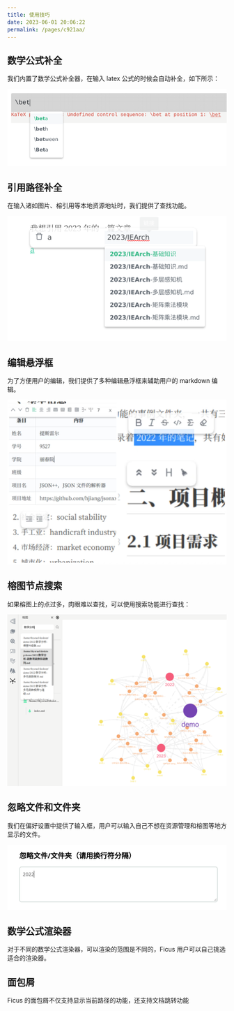 ```yaml
---
title: 使用技巧
date: 2023-06-01 20:06:22
permalink: /pages/c921aa/
---
```


## 数学公式补全

我们内置了数学公式补全器，在输入 latex 公式的时候会自动补全，如下所示：

![latexCmp](./func/latexCmp.png)

## 引用路径补全

在输入诸如图片、榕引用等本地资源地址时，我们提供了查找功能。

![refCmp](./func/refCmp.png)

## 编辑悬浮框

为了方便用户的编辑，我们提供了多种编辑悬浮框来辅助用户的 markdown 编辑。

![win](./func/win.jpg)

## 榕图节点搜索

如果榕图上的点过多，肉眼难以查找，可以使用搜索功能进行查找：

![gsearch](./func/gsearch.png)

## 忽略文件和文件夹

我们在偏好设置中提供了输入框，用户可以输入自己不想在资源管理和榕图等地方显示的文件。

![ignore](./func/ignore.png)

## 数学公式渲染器

对于不同的数学公式渲染器，可以渲染的范围是不同的，Ficus 用户可以自己挑选适合的渲染器。

## 面包屑

Ficus 的面包屑不仅支持显示当前路径的功能，还支持文档跳转功能